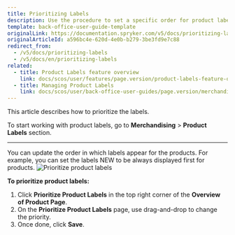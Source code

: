 ```yaml
---
title: Prioritizing Labels
description: Use the procedure to set a specific order for product labels to display them in the storefront that fits your preferences.
template: back-office-user-guide-template
originalLink: https://documentation.spryker.com/v5/docs/prioritizing-labels
originalArticleId: a596bc4e-620d-4e0b-b279-3be3fd9e7c88
redirect_from:
  - /v5/docs/prioritizing-labels
  - /v5/docs/en/prioritizing-labels
related:
  - title: Product Labels feature overview
    link: docs/scos/user/features/page.version/product-labels-feature-overview.html
  - title: Managing Product Labels
    link: docs/scos/user/back-office-user-guides/page.version/merchandising/product-labels/managing-product-labels.html
---
```


This article describes how to prioritize the labels.

To start working with product labels, go to **Merchandising** > **Product Labels** section.
***
You can update the order in which labels appear for the products.
For example, you can set the labels NEW to be always displayed first for products.
![Prioritize product labels](https://spryker.s3.eu-central-1.amazonaws.com/docs/User+Guides/Back+Office+User+Guides/Products/Products/Product+Labels/Prioritizing+Labels/Prioritizing-Labels.gif) 

**To prioritize product labels:**
1. Click **Prioritize Product Labels** in the top right corner of the **Overview of Product Page**.
 2. On the **Prioritize Product Labels** page, use drag-and-drop to change the priority.
3. Once done, click **Save**.

